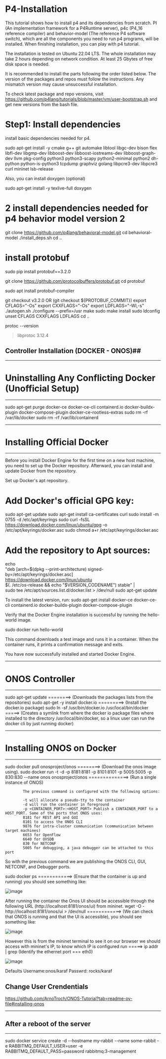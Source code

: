 # P4-Installation

This tutorial shows how to install p4 and its dependencies from scratch. PI (An implementation framework for a P4Runtime server), p4c (P4_16 reference compiler) and behavior-model (The reference P4 software switch), which are all the components you need to run p4 programs, will be installed. When finishing installation, you can play with p4 tutorial.

The installation is tested on Ubuntu 22.04 LTS. The whole installation may take 2 hours depending on network condition. At least 25 Gbytes of free disk space is needed.

It is recommended to install the parts following the order listed below. The version of the packages and repos must follow the instructions. Any mismatch version may cause unsuccessful installation.

To check latest package and repo versions, visit https://github.com/p4lang/tutorials/blob/master/vm/user-bootstrap.sh and get new versions from the bash file.

# Step1: Install dependencies
install basic dependencies needed for p4.

sudo apt-get install -y cmake g++ git automake libtool libgc-dev bison flex libfl-dev libgmp-dev libboost-dev libboost-iostreams-dev libboost-graph-dev llvm pkg-config python3 python3-scapy python2-minimal python2 dh-python python-is-python3 tcpdump graphviz golang libpcre3-dev libpcre3 curl mininet lsb-release


Also, you can install doxygen (optional)

sudo apt-get install -y texlive-full doxygen


# 2 install dependencies needed for p4 behavior model version 2

git clone https://github.com/p4lang/behavioral-model.git
cd behavioral-model
./install_deps.sh
cd ..

# install protobuf

sudo pip install protobuf==3.2.0

git clone https://github.com/protocolbuffers/protobuf.git
cd protobuf

sudo apt  install protobuf-compiler 

git checkout v3.2.0 OR (git checkout ${PROTOBUF_COMMIT})
export CFLAGS="-Os"
export CXXFLAGS="-Os"
export LDFLAGS="-Wl,-s"
./autogen.sh
./configure --prefix=/usr
make
sudo make install
sudo ldconfig
unset CFLAGS CXXFLAGS LDFLAGS
cd ..

protoc --version
> libprotoc 3.12.4


## Controller Installation (DOCKER - ONOS)##


*********************************************************************************************
# Uninstalling Any Conflicting Docker (Unofficial Setup)
*********************************************************************************************
sudo apt-get purge docker-ce docker-ce-cli containerd.io docker-buildx-plugin docker-compose-plugin docker-ce-rootless-extras
sudo rm -rf /var/lib/docker
sudo rm -rf /var/lib/containerd

*********************************************************************************************
# Installing Official Docker
*********************************************************************************************
Before you install Docker Engine for the first time on a new host machine, you need to set up the Docker repository. Afterward, you can install and update Docker from the repository.

Set up Docker's apt repository.

# Add Docker's official GPG key:
sudo apt-get update
sudo apt-get install ca-certificates curl
sudo install -m 0755 -d /etc/apt/keyrings
sudo curl -fsSL https://download.docker.com/linux/ubuntu/gpg -o /etc/apt/keyrings/docker.asc
sudo chmod a+r /etc/apt/keyrings/docker.asc

# Add the repository to Apt sources:
echo \
  "deb [arch=$(dpkg --print-architecture) signed-by=/etc/apt/keyrings/docker.asc] https://download.docker.com/linux/ubuntu \
  $(. /etc/os-release && echo "$VERSION_CODENAME") stable" | \
  sudo tee /etc/apt/sources.list.d/docker.list > /dev/null
sudo apt-get update

To install the latest version, run:
sudo apt-get install docker-ce docker-ce-cli containerd.io docker-buildx-plugin docker-compose-plugin

Verify that the Docker Engine installation is successful by running the hello-world image.

sudo docker run hello-world

This command downloads a test image and runs it in a container. When the container runs, it prints a confirmation message and exits.

You have now successfully installed and started Docker Engine.


*********************************************************************************************
# ONOS Controller
*********************************************************************************************
sudo apt-get update   ========>  (Downloads the packages lists from the repositories)
sudo apt-get -y install docker.io   =========> (Install the docker.io package)
sudo ln -sf /usr/bin/docker.io /usr/local/bin/docker   =====> (Creates a symlink from where the docker io package files where installed to the directory /usr/local/bin/docker, so a linux user can run the docker cli by just running docker)


*********************************************************************************************
# Installing ONOS on Docker
*********************************************************************************************
sudo docker pull onosproject/onos ========> (Download the onos image using).
sudo docker run -t -d -p 8181:8181 -p 8101:8101 -p 5005:5005 -p 830:830 --name onos onosproject/onos  ==============> (Run a single instance of ONOS)

            The previous command is configured with the following options:
            
            -t will allocate a pseudo-tty to the container
            -d will run the container in foreground
            -p <CONTAINER_PORT>:<HOST_PORT> Publish a CONTAINER_PORT to a HOST_PORT. Some of the ports that ONOS uses:
            8181 for REST API and GUI
            8101 to access the ONOS CLI
            9876 for intra-cluster communication (communication between target machines)
            6653 for OpenFlow
            6640 for OVSDB
            830 for NETCONF
            5005 for debugging, a java debugger can be attached to this port
So with the previous command we are publishing the ONOS CLI, GUI, NETCONF, and Debugger ports.

sudo docker ps  ============> (Ensure that the container is up and running) you should see something like:

![image](https://github.com/RSARPONG/P4-Controller-Installation/assets/36456236/935398f8-2553-41a9-90a3-ff73649be768)

After running the container the Onos UI should be accessible through the following URL (http://localhost:8181/onos/ui) from mininet. 
wget -O - http://localhost:8181/onos/ui > /dev/null   ============> (We can check that ONOS is running and that the UI is accessible), you should see something like:

![image](https://github.com/RSARPONG/P4-Controller-Installation/assets/36456236/99bb8742-eeef-40e2-88fd-725d72a231bb)

However this is from the mininet terminal to see it on our browser we should access with mininet's IP, to know which IP is configured run =====> ip addr | grep (Identify the ethernet port === eth0)

![image](https://github.com/RSARPONG/P4-Controller-Installation/assets/36456236/fd13ccd2-37b9-4336-96d0-e8fef3a18337)


Defaults Username:onos/karaf      Passwrd: rocks/karaf

## Change User Crendentials


https://github.com/ArnoTroch/ONOS-Tutorial?tab=readme-ov-file#installing-onos

*********************************************************************************************
## After a reboot of the server
*********************************************************************************************

sudo docker service create -d --hostname my-rabbit --name some-rabbit -e RABBITMQ_DEFAULT_USER=user -e RABBITMQ_DEFAULT_PASS=password rabbitmq:3-management





